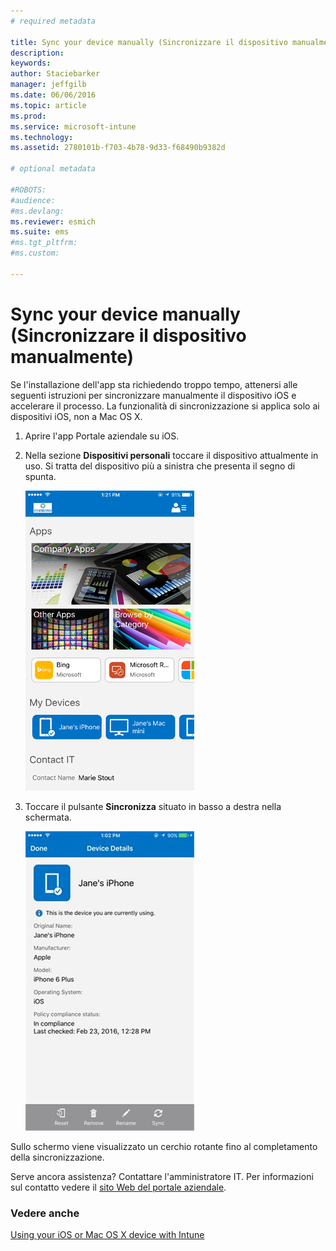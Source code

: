 ```yaml
---
# required metadata

title: Sync your device manually (Sincronizzare il dispositivo manualmente) | Microsoft Intune
description:
keywords:
author: Staciebarker
manager: jeffgilb
ms.date: 06/06/2016
ms.topic: article
ms.prod:
ms.service: microsoft-intune
ms.technology:
ms.assetid: 2780101b-f703-4b78-9d33-f68490b9382d

# optional metadata

#ROBOTS:
#audience:
#ms.devlang:
ms.reviewer: esmich
ms.suite: ems
#ms.tgt_pltfrm:
#ms.custom:

---
```



# Sync your device manually (Sincronizzare il dispositivo manualmente)

Se l'installazione dell'app sta richiedendo troppo tempo, attenersi alle seguenti istruzioni per sincronizzare manualmente il dispositivo iOS e accelerare il processo. La funzionalità di sincronizzazione si applica solo ai dispositivi iOS, non a Mac OS X.

1. Aprire l'app Portale aziendale su iOS.

2. Nella sezione **Dispositivi personali** toccare il dispositivo attualmente in uso. Si tratta del dispositivo più a sinistra che presenta il segno di spunta.

    ![ios-sync-1-comp-portal-apps](./media/ios-sync-1-comp-portal-apps.png)

3.  Toccare il pulsante **Sincronizza** situato in basso a destra nella schermata.

    ![ios-sync-2-sync-button](./media/ios-sync-2-sync-button.png)

Sullo schermo viene visualizzato un cerchio rotante fino al completamento della sincronizzazione.

Serve ancora assistenza? Contattare l'amministratore IT. Per informazioni sul contatto vedere il [sito Web del portale aziendale](http://portal.manage.microsoft.com).

### Vedere anche
[Using your iOS or Mac OS X device with Intune](using-your-ios-or-mac-os-x-device-with-intune.md)

<!--HONumber=Jun16_HO2-->


